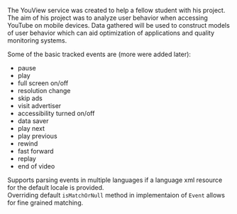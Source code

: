 The YouView service was created to help a fellow student with his project. The aim of his project was to analyze user behavior when accessing YouTube on mobile devices. Data gathered will be used to construct models of user behavior which can aid optimization of applications and quality monitoring systems.

Some of the basic tracked events are (more were added later):
- pause
- play
- full screen on/off
- resolution change
- skip ads
- visit advertiser
- accessibility turned on/off
- data saver
- play next
- play previous
- rewind
- fast forward
- replay
- end of video

Supports parsing events in multiple languages if a language xml resource for the default locale is provided.\
Overriding default ```isMatchOrNull``` method in implementaion of ```Event``` allows for fine grained matching.
